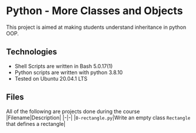 # Python - More Classes and Objects
This project is aimed at making students understand inheritance in python OOP.
## Technologies
- Shell Scripts are written in Bash 5.0.17(1)
- Python scripts are written with python 3.8.10
- Tested on Ubuntu 20.04.1 LTS
## Files
All of the following are projects done during the course
|Filename|Description|
|-|-|
|`0-rectangle.py`|Write an empty class `Rectangle` that defines a rectangle|

